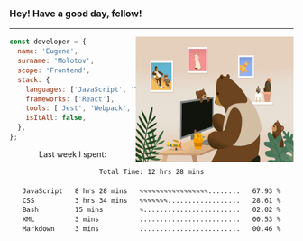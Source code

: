 ### Hey! Have a good day, fellow!
---
<img align='right' alt='GIF' vertical-align='center' src='./src/giphy.gif' width='280px' height='222px'/>

```javascript
const developer = {
  name: 'Eugene',
  surname: 'Molotov',
  scope: 'Frontend',
  stack: {
    languages: ['JavaScript', 'TypeScript'],
    frameworks: ['React'],
    tools: ['Jest', 'Webpack', 'Sass'],
    isItAll: false,
  },
};
```
<p align="center">
  Last week I spent:
</p>
<div align="center">
<!--START_SECTION:waka-->

```txt
Total Time: 12 hrs 28 mins

JavaScript   8 hrs 28 mins   ✎✎✎✎✎✎✎✎✎✎✎✎✎✎✎✎✎........   67.93 %
CSS          3 hrs 34 mins   ✎✎✎✎✎✎✎..................   28.61 %
Bash         15 mins         ✎........................   02.02 %
XML          3 mins          .........................   00.53 %
Markdown     3 mins          .........................   00.46 %
```

<!--END_SECTION:waka-->

